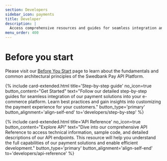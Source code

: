 ```yaml
---
section: Developers
sidebar_icon: payments
title: Developer
description: |
  Access comprehensive resources and guides for seamless integration and development with our payment solutions.
menu_order: 400
---
```


# Before you start

Please visit our [Before You Start](developers/before-you-start) page to learn about the fundamentals and common architectural principles of the Swedbank Pay API Platform.


{% include card-extended.html
  title='Step-by-step guide'
  no_icon=true
  button_content="Get Started"
  text="Follow our detailed step-by-step guides for seamless integration of our payment solutions into your e-commerce platform. Learn best practices and gain insights into customizing the payment experience for your customers."
  button_type='primary'
  button_alignment='align-self-end'
  to='developers/step-by-step'
%}

{% include card-extended.html
  title='API Reference'
  no_icon=true
  button_content="Explore API"
  text="Dive into our comprehensive API Reference to access technical information, sample code, and detailed descriptions of our API endpoints. This resource will help you understand the full capabilities of our payment solutions and enable efficient development."
  button_type='primary'
  button_alignment='align-self-end'
  to='developers/api-reference'
%}